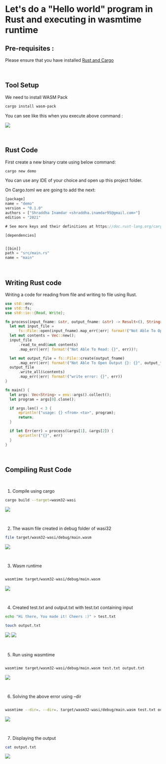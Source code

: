 <h1> Let's do a "Hello world" program in Rust and executing in wasmtime runtime </h1>

## Pre-requisites :
Please ensure that you have installed [Rust and Cargo](https://doc.rust-lang.org/cargo/getting-started/installation.html)
<p>&nbsp;</p>

## Tool Setup

We need to install WASM Pack

```bash
cargo install wasm-pack
```

You can see like this when you execute above command :

<img src="../../../images/Pasted image 20211031123450.png">
<p>&nbsp;</p>


## Rust Code

First create a new binary crate using below command:

```bash
cargo new demo
```

You can use any IDE of your choice and open up this project folder.
 
On Cargo.toml we are going to add the next:

```rust
[package]
name = "demo"
version = "0.1.0"
authors = ["Shraddha Inamdar <shraddha.inamdar95@gmail.com>"]
edition = "2021"

# See more keys and their definitions at https://doc.rust-lang.org/cargo/reference/manifest.html

[dependencies]


[[bin]]
path = "src/main.rs"
name = "main"

```
<p>&nbsp;</p>

<h2>Writing Rust code</h2>

Writing a code for reading from file and writing to file using Rust.
  
  ```rust
  use std::env;
use std::fs;
use std::io::{Read, Write};

fn process(input_fname: &str, output_fname: &str) -> Result<(), String> {
    let mut input_file =
        fs::File::open(input_fname).map_err(|err| format!("Not Able To Open {}: {}", input_fname, err))?;
    let mut contents = Vec::new();
    input_file
        .read_to_end(&mut contents)
        .map_err(|err| format!("Not Able To Read: {}", err))?;

    let mut output_file = fs::File::create(output_fname)
        .map_err(|err| format!("Not Able To Open Output {}: {}", output_fname, err))?;
    output_file
        .write_all(&contents)
        .map_err(|err| format!("write error: {}", err))
}

fn main() {
    let args: Vec<String> = env::args().collect();
    let program = args[0].clone();

    if args.len() < 3 {
        eprintln!("usage: {} <from> <to>", program);
        return;
    }

    if let Err(err) = process(&args[1], &args[2]) {
        eprintln!("{}", err)
    }
}
  
  ```
<p>&nbsp;</p>


## Compiling Rust Code
<p>&nbsp;</p>  

1. Compile using cargo

```bash
cargo build --target=wasm32-wasi
```

<img src="../../../images/Pasted image 20211031130744.png">


<p>&nbsp;</p>

2. The wasm file created in debug folder of wasi32

```bash
file target/wasm32-wasi/debug/main.wasm
```

<img src="../../../images/Pasted image 20211031130754.png">

<p>&nbsp;</p>

3. Wasm runtime

```bash

wasmtime target/wasm32-wasi/debug/main.wasm
```

<img src="../../../images/Pasted image 20211031130806.png">

<p>&nbsp;</p>

4. Created test.txt and output.txt with test.txt containing input

```bash
echo "Hi there, You made it! Cheers :)" > test.txt
```


```bash
touch output.txt
```

<img src="../../../images/Pasted image 20211031130817.png">

<img src="../../../images/Pasted image 20211031130825.png">

<p>&nbsp;</p>

5. Run using wasmtime

```bash

wasmtime target/wasm32-wasi/debug/main.wasm test.txt output.txt
```

<img src="../../../images/Pasted image 20211031130836.png">

<p>&nbsp;</p>

6. Solving the above error using –dir

```bash

wasmtime --dir=. --dir=. target/wasm32-wasi/debug/main.wasm test.txt output.txt
```

<img src="../../../images/Pasted image 20211031130847.png">


<p>&nbsp;</p>

7. Displaying the output

```bash
cat output.txt
```

<img src="../../../images/Pasted image 20211031130857.png">
	
